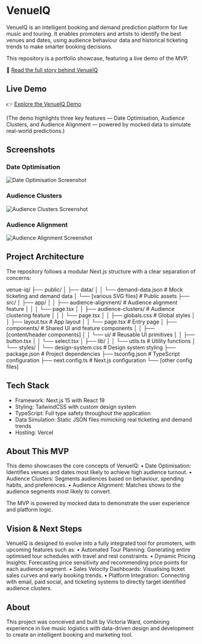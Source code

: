 #  VenueIQ

VenueIQ is an intelligent booking and demand prediction platform for live music and touring. It enables promoters and artists to identify the best venues and dates, using audience behaviour data and historical ticketing trends to make smarter booking decisions.

This repository is a portfolio showcase, featuring a live demo of the MVP.

📖 [Read the full story behind VenueIQ](https://www.notion.so/VenueIQ-2351d53cfded80e68a4afed09bd24c3e)

## Live Demo

👉 [Explore the VenueIQ Demo](https://venue-iq.vercel.app/)

(The demo highlights three key features — Date Optimisation, Audience Clusters, and Audience Alignment — powered by mocked data to simulate real-world predictions.)

## Screenshots

### Date Optimisation

![Date Optimisation Screenshot](public/screenshots/date-optimisation.png)

### Audience Clusters

![Audience Clusters Screenshot](public/screenshots/date-optimisation.png)

### Audience Alignment

![Audience Alignment Screenshot](public/screenshots/date-optimisation.png)

## Project Architecture

The repository follows a modular Next.js structure with a clear separation of concerns:

venue-iq/
├── public/
│   ├── data/
│   │   └── demand-data.json      # Mock ticketing and demand data
│   └── [various SVG files]       # Public assets
├── src/
│   ├── app/
│   │   ├── audience-alignment/   # Audience alignment feature
│   │   │   └── page.tsx
│   │   ├── audience-clusters/    # Audience clustering feature
│   │   │   └── page.tsx
│   │   ├── globals.css           # Global styles
│   │   ├── layout.tsx            # App layout
│   │   └── page.tsx              # Entry page
│   ├── components/               # Shared UI and feature components
│   │   ├── [content/header components]
│   │   └── ui/                   # Reusable UI primitives
│   │       ├── button.tsx
│   │       └── select.tsx
│   ├── lib/
│   │   └── utils.ts              # Utility functions
│   └── styles/
│       └── design-system.css     # Design system styling
├── package.json                  # Project dependencies
├── tsconfig.json                 # TypeScript configuration
├── next.config.ts                # Next.js configuration
└── [other config files]

## Tech Stack
  - Framework: Next.js 15 with React 19
  - Styling: TailwindCSS with custom design system
  - TypeScript: Full type safety throughout the application
  - Data Simulation: Static JSON files mimicking real ticketing
  and demand trends
  - Hosting: Vercel

## About This MVP

This demo showcases the core concepts of VenueIQ:
	•	Date Optimisation: Identifies venues and dates most likely to achieve high audience turnout.
	•	Audience Clusters: Segments audiences based on behaviour, spending habits, and preferences.
	•	Audience Alignment: Matches shows to the audience segments most likely to convert.

The MVP is powered by mocked data to demonstrate the user experience and platform logic.

## Vision & Next Steps

VenueIQ is designed to evolve into a fully integrated tool for promoters, with upcoming features such as:
	•	Automated Tour Planning: Generating entire optimised tour schedules with travel and rest constraints.
	•	Dynamic Pricing Insights: Forecasting price sensitivity and recommending price points for each audience segment.
	•	Sales Velocity Dashboards: Visualising ticket sales curves and early booking trends.
	•	Platform Integration: Connecting with email, paid social, and ticketing systems to directly target identified audience clusters.

## About

This project was conceived and built by Victoria Ward, combining experience in live music logistics with data-driven design and development to create an intelligent booking and marketing tool.
